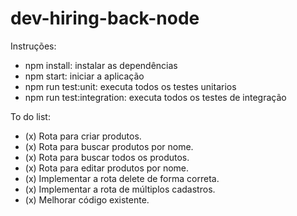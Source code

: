 # dev-hiring-back-node

Instruções:
- npm install: instalar as dependências
- npm start: iniciar a aplicação
- npm run test:unit: executa todos os testes unitarios
- npm run test:integration: executa todos os testes de integração

To do list:
- (x) Rota para criar produtos.
- (x) Rota para buscar produtos por nome.
- (x) Rota para buscar todos os produtos.
- (x) Rota para editar produtos por nome.
- (x) Implementar a rota delete de forma correta.
- (x) Implementar a rota de múltiplos cadastros.
- (x) Melhorar código existente.
